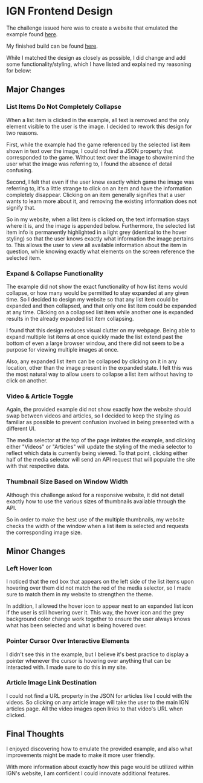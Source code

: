 # IGN Frontend Design

The challenge issued here was to create a website that emulated the example found [here](http://www.ign.com/code-foo/2017/frontend-design.gif).

My finished build can be found [here](https://kestralttr.github.io/IGNFrontendDesign/).

While I matched the design as closely as possible, I did change and add some functionality/styling, which I have listed and explained my reasoning for below:

## Major Changes

### List Items Do Not Completely Collapse

When a list item is clicked in the example, all text is removed and the only element visible to the user is the image.  I decided to rework this design for two reasons.  

First, while the example had the game referenced by the selected list item shown in text over the image, I could not find a JSON property that corresponded to the game.  Without text over the image to show/remind the user what the image was referring to, I found the absence of detail confusing.

Second, I felt that even if the user knew exactly which game the image was referring to, it's a little strange to click on an item and have the information completely disappear.  Clicking on an item generally signifies that a user wants to learn more about it, and removing the existing information does not signify that.

So in my website, when a list item is clicked on, the text information stays where it is, and the image is appended below.  Furthermore, the selected list item info is permanently highlighted in a light grey (identical to the hover styling) so that the user knows exactly what information the image pertains to.  This allows the user to view all available information about the item in question, while knowing exactly what elements on the screen reference the selected item.

### Expand & Collapse Functionality

The example did not show the exact functionality of how list items would collapse, or how many would be permitted to stay expanded at any given time.  So I decided to design my website so that any list item could be expanded and then collapsed, and that only one list item could be expanded at any time.  Clicking on a collapsed list item while another one is expanded results in the already expanded list item collapsing.

I found that this design reduces visual clutter on my webpage.  Being able to expand multiple list items at once quickly made the list extend past the bottom of even a large browser window, and there did not seem to be a purpose for viewing multiple images at once.

Also, any expanded list item can be collapsed by clicking on it in any location, other than the image present in the expanded state.  I felt this was the most natural way to allow users to collapse a list item without having to click on another.

### Video & Article Toggle

Again, the provided example did not show exactly how the website should swap between videos and articles, so I decided to keep the styling as familiar as possible to prevent confusion involved in being presented with a different UI.

The media selector at the top of the page imitates the example, and clicking either "Videos" or "Articles" will update the styling of the media selector to reflect which data is currently being viewed.  To that point, clicking either half of the media selector will send an API request that will populate the site with that respective data.

### Thumbnail Size Based on Window Width

Although this challenge asked for a responsive website, it did not detail exactly how to use the various sizes of thumbnails available through the API.

So in order to make the best use of the multiple thumbnails, my website checks the width of the window when a list item is selected and requests the corresponding image size.

## Minor Changes

### Left Hover Icon

I noticed that the red box that appears on the left side of the list items upon hovering over them did not match the red of the media selector, so I made sure to match them in my website to strengthen the theme.

In addition, I allowed the hover icon to appear next to an expanded list icon if the user is still hovering over it.  This way, the hover icon and the grey background color change work together to ensure the user always knows what has been selected and what is being hovered over.

### Pointer Cursor Over Interactive Elements

I didn't see this in the example, but I believe it's best practice to display a pointer whenever the cursor is hovering over anything that can be interacted with.  I made sure to do this in my site.

### Article Image Link Destination

I could not find a URL property in the JSON for articles like I could with the videos.  So clicking on any article image will take the user to the main IGN articles page.  All the video images open links to that video's URL when clicked.

## Final Thoughts

I enjoyed discovering how to emulate the provided example, and also what improvements might be made to make it more user friendly.

With more information about exactly how this page would be utilized within IGN's website, I am confident I could innovate additional features.
